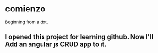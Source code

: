 # comienzo
Beginning from a dot.

I opened this project for learning github.
Now I'll Add an angular js CRUD app to it.
---------------------------------------------

